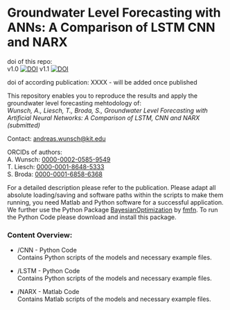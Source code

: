 # Groundwater Level Forecasting with ANNs: A Comparison of LSTM CNN and NARX
doi of this repo:  
v1.0 [![DOI](https://zenodo.org/badge/290500651.svg)](https://zenodo.org/badge/latestdoi/290500651)
v1.1 [![DOI](https://zenodo.org/badge/DOI/10.5281/zenodo.4121854.svg)](https://doi.org/10.5281/zenodo.4121854)


doi of according publication:
XXXX - will be added once published

This repository enables you to reproduce the results and apply the groundwater level forecasting mehtodology of:     
*Wunsch, A., Liesch, T., Broda, S., Groundwater Level Forecasting with Artificial Neural Networks: A Comparison of LSTM, CNN and NARX (submitted)*

Contact: [andreas.wunsch@kit.edu](andreas.wunsch@kit.edu)

ORCIDs of authors:   
A. Wunsch:  [0000-0002-0585-9549](https://orcid.org/0000-0002-0585-9549)   
T. Liesch:  [0000-0001-8648-5333](https://orcid.org/0000-0001-8648-5333)   
S. Broda:  [0000-0001-6858-6368](https://orcid.org/0000-0001-6858-6368)   

For a detailed description please refer to the publication.
Please adapt all absolute loading/saving and software paths within the scripts to make them running, you need Matlab and Python software for  a successful application. We further use the Python Package [BayesianOptimization](https://github.com/fmfn/BayesianOptimization) by [fmfn](https://github.com/fmfn). To run the Python Code please download and install this package.

### Content Overview:
* /CNN - Python Code   
Contains Python scripts of the models and necessary example files.

* /LSTM - Python Code   
Contains Python scripts of the models and necessary example files.

* /NARX - Matlab Code   
Contains Matlab scripts of the models and necessary example files.
